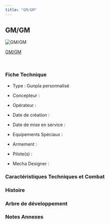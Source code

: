 ```yaml
---
title: "GM/GM"
---
```


GM/GM
-----



![GM/GM](/images/stories/saga/gundambfgmc/mechas/gmgm.png)

[GM/GM](javascript:change_image_m('images/stories/saga/gundambfgmc/mechas/gmgm.png');)

 

### Fiche Technique


- Type : Gunpla personnalisé
  
- Concepteur : 
  
- Opérateur : 
  
- Date de création : 
  
- Date de mise en service : 
  
- Equipements Spéciaux :




- Armement :




- Pilote(s) : 





- Mecha Designer : 


### Caractéristiques Techniques et Combat


### Histoire


### Arbre de développement


### Notes Annexes


